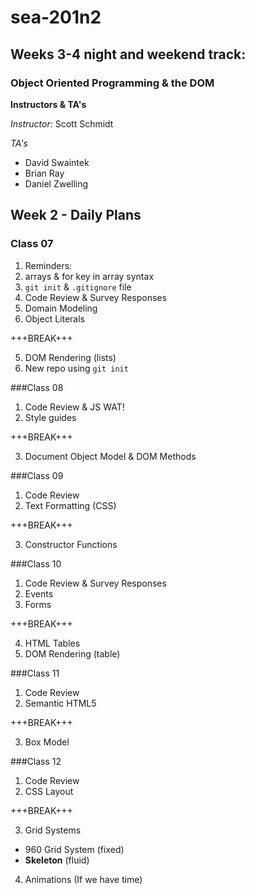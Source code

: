 # sea-201n2
## Weeks 3-4 night and weekend track:
### Object Oriented Programming & the DOM
**Instructors & TA's**

*Instructor*: Scott Schmidt

*TA's*
- David Swaintek
- Brian Ray
- Daniel Zwelling

## Week 2 - Daily Plans
### Class 07
1. Reminders:
  1. arrays & for key in array syntax
  2. `git init` & `.gitignore` file
2. Code Review & Survey Responses
3. Domain Modeling
4. Object Literals

+++BREAK+++

5. DOM Rendering (lists)
6. New repo using `git init`

###Class 08
1. Code Review & JS WAT!
2. Style guides

+++BREAK+++

3. Document Object Model & DOM Methods

###Class 09
1. Code Review
2. Text Formatting (CSS)

+++BREAK+++

3. Constructor Functions

###Class 10
1. Code Review & Survey Responses
2. Events
3. Forms

+++BREAK+++

4. HTML Tables
5. DOM Rendering (table)

###Class 11
1. Code Review
2. Semantic HTML5

+++BREAK+++

3. Box Model

###Class 12
1. Code Review
2. CSS Layout

+++BREAK+++

3. Grid Systems
  - 960 Grid System (fixed)
  - **Skeleton** (fluid)
4. Animations (If we have time)
